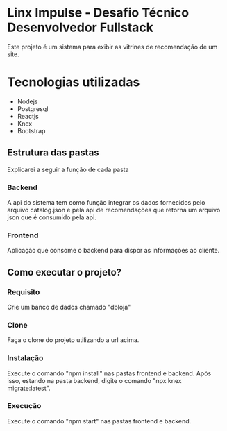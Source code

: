 # Linx Impulse - Desafio Técnico Desenvolvedor Fullstack

Este projeto é um sistema para exibir as vitrines de recomendação
de um site.


# Tecnologias utilizadas

* Nodejs
* Postgresql
* Reactjs
* Knex
* Bootstrap


## Estrutura das pastas
Explicarei a seguir a função de cada pasta


### Backend
A api do sistema tem como função integrar os dados fornecidos pelo arquivo catalog.json e pela api de recomendações que retorna um arquivo json que é consumido pela api.

### Frontend
Aplicação que consome o backend para dispor as informações ao cliente.


## Como executar o projeto?

### Requisito
Crie um banco de dados chamado "dbloja"

### Clone
Faça o clone do projeto utilizando a url acima.

### Instalação
Execute o comando "npm install" nas pastas frontend e backend. Após isso, estando na pasta backend, digite o comando "npx knex migrate:latest".

### Execução
Execute o comando "npm start" nas pastas frontend e backend.